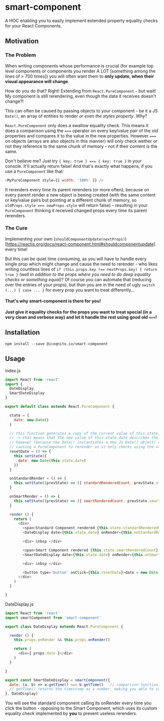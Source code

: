 # smart-component

A HOC enabling you to easily implement extended property equality checks for your React Components.

## Motivation

### The Problem

When writing components whose performance is crucial (for example top level components or components you render A LOT [something among the lines of > 700 times])
you will often want them to __only update, when their visual appearance will change__.

How do you do that? Right! Extending from `React.PureComponent` - but wait!
My component is still rerendering, even though the data it receives doesn't change?!

This can often be caused by passing objects to your component - be it a JS `Date()`,
an array of entities to render _or even the styles property_. Why?

`React.PureComponent` only does a swallow equality check. This means it does a comparison
using the `===` operator on every key/value pair of the old properties and compares it to the value in the new
properties.
However `===` on objects (arrays are also objects in this manner) will only check wether
or not they reference to the same chunk of memory - not if their content is the same.

Don't believe me? Just try `{ key: true } === { key: true }` in your console.
It'll actually return false! And that's exactly what happens, if you use a `PureComponent`
like that:
```js
<MyPureComponent style={{ width: '100%' }} />
```

It rerenders every time its parent rerenders (or more often), because on every parent render
a new object is beeing created (with the same content or key/value pairs but pointing
at a different chunk of memory, so `oldProps.style === newProps.style` will return false) -
resulting in your `PureComponent` thinking it received changed props every time its parent rerenders.

### The Cure

Implementing your own (`shouldComponentUpdate(nextProps)`)[https://reactjs.org/docs/react-component.html#shouldcomponentupdate]
every time!

But this can be quiet time consuming, as you will have to handle every single prop
which might change and cause the need to rerender - who likes writing countless lines
of `if (this.props.key !== nextProps.key) { return true }` _(well in addition to
the props where you need to do deep equality checks or something equal)_?
Of course you can automate that (reducing over the entries of your props), but than
you are in the need of ugly `switch (...) { case ... }` for every prop you want to
treat differently...

#### That's why smart-component is there for you!

__Just give it equality checks for the props you want to treat special (in a very
clean and verbose way) and let it handle the rest using good old `===`!__

## Installation

`
npm install --save @icoqnito.io/smart-component
`

## Usage

index.js
```js
import React from 'react'
import {
  DateDisplay,
  SmartDateDisplay
}

export default class extends React.PureComponent {

  state = {
    date: new Date()
  }

  // this function generates a copy of the current value of this.state.date and sets the state to this copy
  // -> that means that the new value of this.state.date describes the same point in time as the old one
  // however (because new Date() instantiates a new JS Date() object) date === new Date(date) will return false
  // causing a PureComponent to rerender as it only checks using the === operator
  resetDate = () => {
    this.setState({
      date: new Date(this.state.date)
    })
  }

  onStandardRender = () => {
    this.setState((prevState) => ({ standardRenderedCount: prevState.standardRenderedCount + 1 }))
  }

  onSmartRender = () => {
    this.setState((prevState) => ({ smartRenderedCount: prevState.smartRenderedCount + 1 }))
  }

  render () {
    return (
      <div>
        <span>Standard Component rendered {this.state.standardRenderedCount} times<span>
        <DateDisplay date={this.state.date} onRender={this.onStandardRender} />

        <div> &nbsp </div>

        <span>Smart Component rendered {this.state.smartRenderedCount} times<span>
        <SmartDateDisplay date={this.state.date} onRender={this.onSmartRender} />

        <div> &nbsp </div>

        <button type='button' onClick={this.resetDate}>date = new Date(date)</button>
      </div>
    )
  }

}
```

DateDisplay.js
```js
import React from 'react'
import smartComponent from 'smart-component'

export class DateDisplay extends React.PureComponent {

  render () {
    this.props.onRender && this.props.onRender()

    return (
      <div>{ props.date }</div>
    )
  }

}

export const SmartDateDisplay = smartComponent({
  date: (a, b) => a.getTime() === b.getTime()   // comparison function to compare the values of props.date at two different points in time; true -> equal
  // getTime() returns the timestamp as a number, making you able to compare them for equality just like normal numbers
}, DateDisplay)
```

You will see the standard component calling its onRender every time you click the button - opposing to the Smart Component,
which uses its custom equality check implemented by __you__ to prevent useless rerenders.
